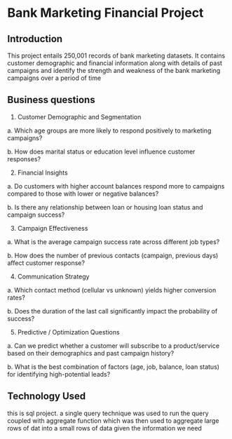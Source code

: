 # Bank Marketing Financial Project
## Introduction
This project entails 250,001 records of bank marketing datasets. It contains customer demographic and financial information
along with details of past campaigns and identify the strength and weakness of the bank marketing campaigns over a period of time
## Business questions
1.	Customer Demographic and Segmentation
   
a.	Which age groups are more likely to respond positively to marketing campaigns?

b.	How does marital status or education level influence customer responses?

2.	Financial Insights
   
a.	Do customers with higher account balances respond more to campaigns compared to those with lower or negative balances?  

b.	Is there any relationship between loan or housing loan status and campaign success?

3.	Campaign Effectiveness

a.	What is the average campaign success rate across different job types?  

b.	How does the number of previous contacts (campaign, previous days) affect customer response?

4.	Communication Strategy
   
a.	Which contact method (cellular vs unknown) yields higher conversion rates?

b.	Does the duration of the last call significantly impact the probability of success?

5.	Predictive / Optimization Questions
   
a.	Can we predict whether a customer will subscribe to a product/service based on their demographics and past campaign history?

b.	What is the best combination of factors (age, job, balance, loan status) for identifying high-potential leads?

## Technology Used
this is sql project. a single query technique was used to run the query coupled with aggregate function which was then used to aggregate large rows of dat
into a small rows of data given the information we need

